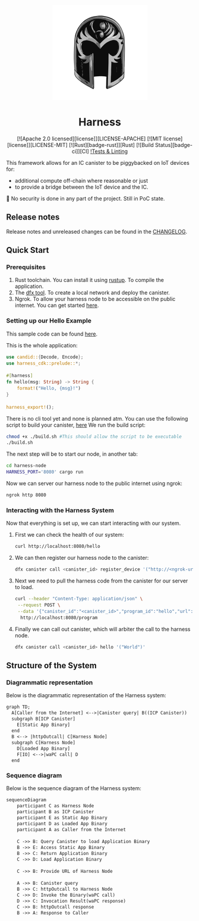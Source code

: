 

<div align="center">
	<img width="256" src="assets/magneto-bw.svg" alt="Harness logo">

# Harness

[![Apache 2.0 licensed][license]][LICENSE-APACHE]
[![MIT license][license]][LICENSE-MIT]
[![Rust][badge-rust]][Rust]
[![Build Status][badge-ci]][CI]
[!Tests & Linting](https://github.com/github/docs/actions/workflows/quality-gate.yml/badge.svg)

</div>

This framework allows for an IC canister to be piggybacked on IoT devices for:

- additional compute off-chain where reasonable or just
- to provide a bridge between the IoT device and the IC.

🚧 No security is done in any part of the project. Still in PoC state.

## Release notes

Release notes and unreleased changes can be found in the [CHANGELOG](./CHANGELOG.md).

## Quick Start

### Prerequisites

1. Rust toolchain. You can install it using [rustup](https://rustup.rs/). To compile the application.
2. The [dfx tool](https://internetcomputer.org/docs/current/developer-docs/getting-started/install/#installing-dfx-via-dfxvm). To create a local network and deploy the canister.
3. Ngrok. To allow your harness node to be accessible on the public internet. You can get started [here](https://ngrok.com/download).

### Setting up our Hello Example

This sample code can be found [here](./examples/hello/).

This is the whole application:

```rust
use candid::{Decode, Encode};
use harness_cdk::prelude::*;

#[harness]
fn hello(msg: String) -> String {
    format!("Hello, {msg}!")
}

harness_export!();
```

There is no cli tool yet and none is planned atm. You can use the following script to build your canister, [here](./examples/hello/build.sh)
We run the build script:

```sh
chmod +x ./build.sh #This should allow the script to be executable
./build.sh
```

The next step will be to start our node, in another tab:

```sh
cd harness-node
HARNESS_PORT='8080' cargo run 
```

Now we can server our harness node to the public internet using ngrok:

```sh
ngrok http 8080
```

### Interacting with the Harness System

Now that everything is set up, we can start interacting with our system.

1. First we can check the health of our system:

    ```sh
    curl http://localhost:8080/hello
    ```

2. We can then register our harness node to the canister:

    ```sh
    dfx canister call <canister_id> register_device '("http://<ngrok-url>")'
    ```

3. Next we need to pull the harness code from the canister for our server to load.

    ```sh
    curl --header "Content-Type: application/json" \
     --request POST \
     --data '{"canister_id":"<canister_id>","program_id":"hello","url":"<icp_replica_url>"}' \
      http://localhost:8080/program
    ```

4. Finally we can call out canister, which will arbiter the call to the harness node.

    ```sh
    dfx canister call <canister_id> hello '("World")'
    ```

## Structure of the System

### Diagrammatic representation

Below is the diagrammatic representation of the Harness system:

```mermaid
graph TD;
  A[Caller from the Internet] <-->|Canister query| B((ICP Canister))
  subgraph B[ICP Canister]
    E[Static App Binary]
  end
  B <--> |httpOutcall| C[Harness Node]
  subgraph C[Harness Node]
    D[Loaded App Binary]
    F[IO] <-->|waPC call| D
  end
```

### Sequence diagram

Below is the sequence diagram of the Harness system:

```mermaid
sequenceDiagram
    participant C as Harness Node
    participant B as ICP Canister
    participant E as Static App Binary
    participant D as Loaded App Binary
    participant A as Caller from the Internet

    C ->> B: Query Canister to load Application Binary
    B ->> E: Access Static App Binary
    B ->> C: Return Application Binary
    C ->> D: Load Application Binary

    C ->> B: Provide URL of Harness Node

    A ->> B: Canister query
    B ->> C: httpOutcall to Harness Node
    C ->> D: Invoke the Binary(waPC call)
    D ->> C: Invocation Result(waPC response)
    C ->> B: httpOutcall response
    B ->> A: Response to Caller
```
